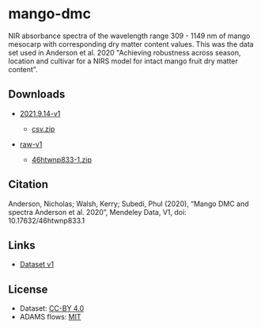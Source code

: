# mango-dmc
NIR absorbance spectra of the wavelength range 309 - 1149 nm of mango mesocarp with corresponding dry matter content 
values. This was the data set used in Anderson et al. 2020 "Achieving robustness across season, location and cultivar 
for a NIRS model for intact mango fruit dry matter content".


## Downloads

* [2021.9.14-v1](https://github.com/spectral-datasets/mango-dmc/releases/tag/v2021.9.14-v1)

  * [csv.zip](https://github.com/spectral-datasets/mango-dmc/releases/download/v2021.9.14-v1/csv.zip)
 
* [raw-v1](https://github.com/spectral-datasets/mango-dmc/releases/tag/raw-v1)

  * [46htwnp833-1.zip](https://github.com/spectral-datasets/mango-dmc/releases/download/raw-v1/46htwnp833-1.zip) 


## Citation

Anderson, Nicholas; Walsh, Kerry; Subedi, Phul (2020), “Mango DMC and spectra Anderson et al. 2020”, Mendeley Data, V1, doi: 10.17632/46htwnp833.1


## Links

* [Dataset v1](https://data.mendeley.com/datasets/46htwnp833/1)


## License

* Dataset: [CC-BY 4.0](https://creativecommons.org/licenses/by/4.0/)
* ADAMS flows: [MIT](https://opensource.org/licenses/MIT)
